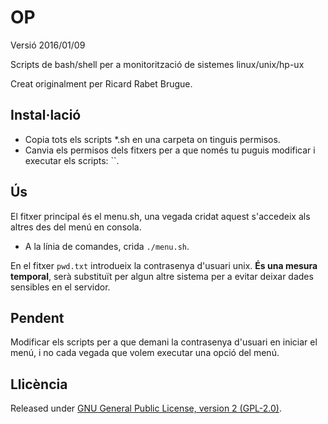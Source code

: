 # OP
Versió 2016/01/09

Scripts de bash/shell per a monitorització de sistemes linux/unix/hp-ux

Creat originalment per Ricard Rabet Brugue.

## Instal·lació

- Copia tots els scripts *.sh en una carpeta on tinguis permisos.
- Canvia els permisos dels fitxers per a que només tu puguis modificar i executar els scripts: ``.

## Ús

El fitxer principal és el menu.sh, una vegada cridat aquest s'accedeix als altres des del menú en consola.

- A la línia de comandes, crida `./menu.sh`.

En el fitxer `pwd.txt` introdueix la contrasenya d'usuari unix. **És una mesura temporal**, serà substituït per algun altre sistema per a evitar deixar dades sensibles en el servidor.

## Pendent

Modificar els scripts per a que demani la contrasenya d'usuari en iniciar el menú, i no cada vegada que volem executar una opció del menú.

## Llicència

Released under [GNU General Public License, version 2 (GPL-2.0)](http://opensource.org/licenses/GPL-2.0).
